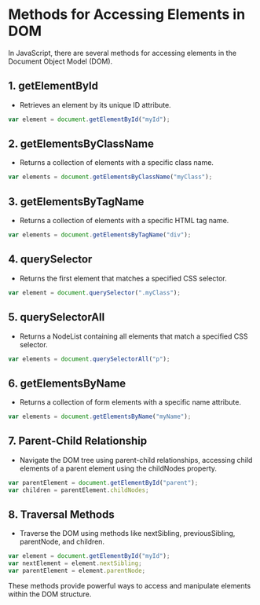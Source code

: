 # Methods for Accessing Elements in DOM

In JavaScript, there are several methods for accessing elements in the Document Object Model (DOM).

## 1. getElementById
- Retrieves an element by its unique ID attribute.
```javascript
var element = document.getElementById("myId");
```

## 2. getElementsByClassName
- Returns a collection of elements with a specific class name.
```javascript
var elements = document.getElementsByClassName("myClass");
```

## 3. getElementsByTagName
- Returns a collection of elements with a specific HTML tag name.
```javascript
var elements = document.getElementsByTagName("div");
```

## 4. querySelector
- Returns the first element that matches a specified CSS selector.
```javascript
var element = document.querySelector(".myClass");
```

## 5. querySelectorAll
- Returns a NodeList containing all elements that match a specified CSS selector.
```javascript
var elements = document.querySelectorAll("p");
```

## 6. getElementsByName
- Returns a collection of form elements with a specific name attribute.
```javascript
var elements = document.getElementsByName("myName");
```

## 7. Parent-Child Relationship
- Navigate the DOM tree using parent-child relationships, accessing child elements of a parent element using the childNodes property.
```javascript
var parentElement = document.getElementById("parent");
var children = parentElement.childNodes;
```

## 8. Traversal Methods
- Traverse the DOM using methods like nextSibling, previousSibling, parentNode, and children.
```javascript
var element = document.getElementById("myId");
var nextElement = element.nextSibling;
var parentElement = element.parentNode;
```

These methods provide powerful ways to access and manipulate elements within the DOM structure.
